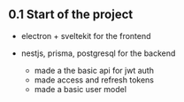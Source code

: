 ## 0.1 Start of the project

- electron + sveltekit for the frontend

- nestjs, prisma, postgresql for the backend
  - made a the basic api for jwt auth
  - made access and refresh tokens
  - made a basic user model

